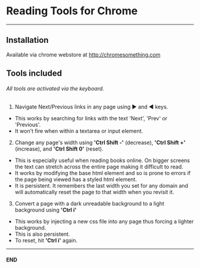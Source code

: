 Reading Tools for Chrome
========================
________________________

Installation
------------
Available via chrome webstore at http://chromesomething.com

Tools included
--------------
###### All tools are activated via the keyboard.

1. Navigate Next/Previous links in any page using ▶ and ◀ keys.
  - This works by searching for links with the text 'Next', 'Prev' or 'Previous'.
  - It won't fire when within a textarea or input element. 
  
2. Change any page's width using <b>'Ctrl Shift -'</b> (decrease), <b>'Ctrl Shift +'</b> (increase), and <b>'Ctrl Shift 0'</b> (reset).
  - This is especially useful when reading books online. On bigger screens the text can stretch across the entire page making it difficult to read. 
  - It works by modifying the base html element and so is prone to errors if the page being viewed has a styled html element.
  - It is persistent. It remembers the last width you set for any domain and will automatically reset the page to that width when you revisit it.
  
3. Convert a page with a dark unreadable background to a light background using <b>'Ctrl  i'</b>
  - This works by injecting a new css file into any page thus forcing a lighter background.
  - This is also persistent.
  - To reset, hit <b>'Ctrl  i'</b> again.

______________________________________________________
#### END